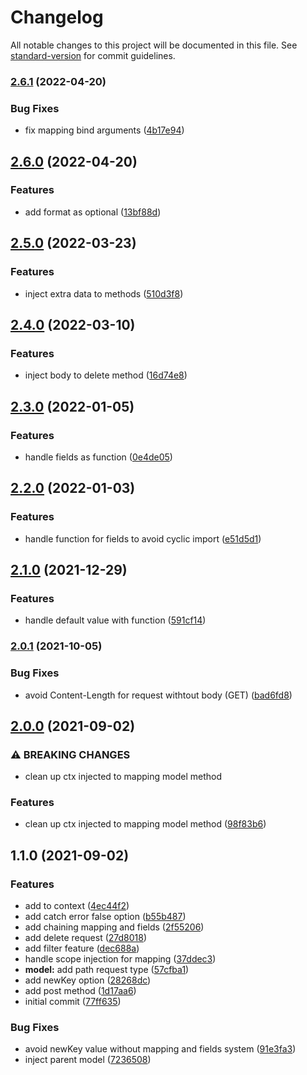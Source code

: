 # Changelog

All notable changes to this project will be documented in this file. See [standard-version](https://github.com/conventional-changelog/standard-version) for commit guidelines.

### [2.6.1](https://github.com/gaetansenn/dw-api/compare/v2.6.0...v2.6.1) (2022-04-20)


### Bug Fixes

* fix mapping bind arguments ([4b17e94](https://github.com/gaetansenn/dw-api/commit/4b17e940065611a0655089fd39e0a169eb51a0e6))

## [2.6.0](https://github.com/gaetansenn/dw-api/compare/v2.5.0...v2.6.0) (2022-04-20)


### Features

* add format as optional ([13bf88d](https://github.com/gaetansenn/dw-api/commit/13bf88d0eed9a7fa72a88efcdc8a59b4b1eae2ad))

## [2.5.0](https://github.com/gaetansenn/dw-api/compare/v2.4.0...v2.5.0) (2022-03-23)


### Features

* inject extra data to methods ([510d3f8](https://github.com/gaetansenn/dw-api/commit/510d3f8a71263f2a505414535dae7359c41edfeb))

## [2.4.0](https://github.com/gaetansenn/dw-api/compare/v2.3.0...v2.4.0) (2022-03-10)


### Features

* inject body to delete method ([16d74e8](https://github.com/gaetansenn/dw-api/commit/16d74e833ca64ddd9c996bcd01be1b3babcdc676))

## [2.3.0](https://github.com/gaetansenn/dw-api/compare/v2.2.0...v2.3.0) (2022-01-05)


### Features

* handle fields as function ([0e4de05](https://github.com/gaetansenn/dw-api/commit/0e4de05cc59d472225dbc6a58afdc091ce448d0e))

## [2.2.0](https://github.com/gaetansenn/dw-api/compare/v2.1.0...v2.2.0) (2022-01-03)


### Features

* handle function for fields to avoid cyclic import ([e51d5d1](https://github.com/gaetansenn/dw-api/commit/e51d5d17ef890fc1926a2eef5879205e6ae22b9b))

## [2.1.0](https://github.com/gaetansenn/dw-api/compare/v2.0.1...v2.1.0) (2021-12-29)


### Features

* handle default value with function ([591cf14](https://github.com/gaetansenn/dw-api/commit/591cf146d4edd2ba1a71d2f4ea12257c47374474))

### [2.0.1](https://github.com/gaetansenn/dw-api/compare/v2.0.0...v2.0.1) (2021-10-05)


### Bug Fixes

* avoid Content-Length for request withtout body (GET) ([bad6fd8](https://github.com/gaetansenn/dw-api/commit/bad6fd850279a8e278eaadd0b85b461401dc8762))

## [2.0.0](https://github.com/gaetansenn/dw-api/compare/v1.1.0...v2.0.0) (2021-09-02)


### ⚠ BREAKING CHANGES

* clean up ctx injected to mapping model method

### Features

* clean up ctx injected to mapping model method ([98f83b6](https://github.com/gaetansenn/dw-api/commit/98f83b6139eb670db47104630c7842c7c9552e2c))

## 1.1.0 (2021-09-02)


### Features

* add  to context ([4ec44f2](https://github.com/gaetansenn/dw-api/commit/4ec44f2e6f1d901619b9b064ca591d5a25b2c6d5))
* add catch error false option ([b55b487](https://github.com/gaetansenn/dw-api/commit/b55b487d9f324bb3f32d5ccc25483181fb477215))
* add chaining mapping and fields ([2f55206](https://github.com/gaetansenn/dw-api/commit/2f55206cfbec6acea2df1c0aaaf174a82b39fe08))
* add delete request ([27d8018](https://github.com/gaetansenn/dw-api/commit/27d8018a7627e48a0fa6692c4b4d023890bb4016))
* add filter feature ([dec688a](https://github.com/gaetansenn/dw-api/commit/dec688a816c70ab28adb280ea55b988a79e911a7))
* handle scope injection for mapping ([37ddec3](https://github.com/gaetansenn/dw-api/commit/37ddec34d9af770fcc36267ca4f92fa23b3a93cd))
* **model:** add path request type ([57cfba1](https://github.com/gaetansenn/dw-api/commit/57cfba128c48415c6fcf6c112c66484a1ca549d3))
* add newKey option ([28268dc](https://github.com/gaetansenn/dw-api/commit/28268dc1b2eeea827c760c74bb5345038a5406a1))
* add post method ([1d17aa6](https://github.com/gaetansenn/dw-api/commit/1d17aa6d946ad6d83d709afc396dc99a734a0905))
* initial commit ([77ff635](https://github.com/gaetansenn/dw-api/commit/77ff6352f13589c6850620f025b9e366fadd8b92))


### Bug Fixes

* avoid newKey value without mapping and fields system ([91e3fa3](https://github.com/gaetansenn/dw-api/commit/91e3fa33cab1cb77fa2fd2858b03e2bc7f48b243))
* inject parent model ([7236508](https://github.com/gaetansenn/dw-api/commit/7236508f3387dcc32abbdc2634396473962a1a25))
